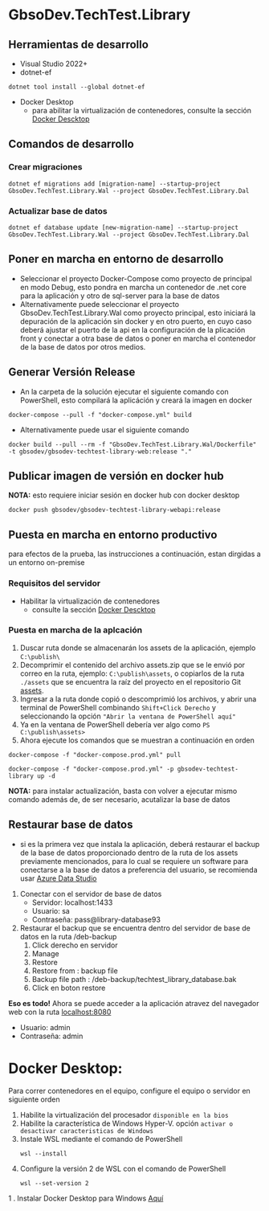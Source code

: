 # GbsoDev.TechTest.Library

## Herramientas de desarrollo
- Visual Studio 2022+
- dotnet-ef
```
dotnet tool install --global dotnet-ef
```
- Docker Desktop
  - para abilitar la virtualización de contenedores, consulte la sección [Docker Descktop](#docker-desktop)
  
## Comandos de desarrollo
### Crear migraciones
```
dotnet ef migrations add [migration-name] --startup-project GbsoDev.TechTest.Library.Wal --project GbsoDev.TechTest.Library.Dal
```

### Actualizar base de datos
```
dotnet ef database update [new-migration-name] --startup-project GbsoDev.TechTest.Library.Wal --project GbsoDev.TechTest.Library.Dal
```

## Poner en marcha en entorno de desarrollo
- Seleccionar el proyecto Docker-Compose como proyecto de principal en modo Debug, esto pondra en marcha un contenedor de .net core para la aplicación y otro de sql-server para la base de datos
- Alternativamente puede seleccionar el proyecto GbsoDev.TechTest.Library.Wal como proyecto principal, esto iniciará la depuración de la aplicación sin docker y en otro puerto, en cuyo caso deberá ajustar el puerto de la api en la configuración de la plicación front y conectar a otra base de datos o poner en marcha el contenedor de la base de datos por otros medios.

## Generar Versión Release
- An la carpeta de la solución ejecutar el siguiente comando con PowerShell, esto compilará la aplicáción y creará la imagen en docker
```
docker-compose --pull -f "docker-compose.yml" build
```
- Alternativamente puede usar el siguiente comando
```
docker build --pull --rm -f "GbsoDev.TechTest.Library.Wal/Dockerfile" -t gbsodev/gbsodev-techtest-library-web:release "."
```

## Publicar imagen de versión en docker hub 
**NOTA:** esto requiere iniciar sesión en docker hub con docker desktop
```
docker push gbsodev/gbsodev-techtest-library-webapi:release
```

## Puesta en marcha en entorno productivo
para efectos de la prueba, las instrucciones a continuación, estan dirgidas a un entorno on-premise
### Requisitos del servidor
- Habilitar la virtualización de contenedores
  - consulte la sección [Docker Descktop](#docker-desktop)
### Puesta en marcha de la aplcación
1. Duscar ruta donde se almacenarán los assets de la aplicación, ejemplo `C:\publish\`
1. Decomprimir el contenido del archivo assets.zip que se le envió por correo en la ruta, ejemplo: `C:\publish\assets`, o copiarlos de la ruta `./assets` que se encuentra la raíz del proyecto en el repositorio Git [assets](https://github.com/GbsoDev/gbsodev-techtest-library-webapi/tree/master/assets). 
1. Ingresar a la ruta donde copió o descomprimió los archivos, y abrir una terminal de PowerShell combinando `Shift+Click Derecho` y seleccionando la opción `"Abrir la ventana de PowerShell aquí"`
1. Ya en la ventana de PowerShell debería ver algo como `PS C:\publish\assets>`
1. Ahora ejecute los comandos que se muestran a continuación en orden
```
docker-compose -f "docker-compose.prod.yml" pull
```
```
docker-compose -f "docker-compose.prod.yml" -p gbsodev-techtest-library up -d
```
**NOTA:** para instalar actualización, basta con volver a ejecutar mismo comando además de, de ser necesario, acutalizar la base de datos
## Restaurar base de datos
- si es la primera vez que instala la aplicación, deberá restaurar el backup de la base de datos proporcionado dentro de la ruta de los assets previamente mencionados, para lo cual se requiere un software para conectarse a la base de datos a preferencia del usuario, se recomienda usar [Azure Data Studio](https://learn.microsoft.com/es-es/sql/azure-data-studio/download-azure-data-studio?view=sql-server-ver16&tabs=redhat-install,redhat-uninstall)
1. Conectar con el servidor de base de datos
   * Servidor: localhost:1433
   * Usuario: sa
   * Contraseña: pass@library-database93
1. Restaurar el backup que se encuentra dentro del servidor de base de datos en la ruta /deb-backup
   1. Click derecho en servidor
   1. Manage
   1. Restore
   1. Restore from : backup file
   1. Backup file path : /deb-backup/techtest_library_database.bak
   1. Click en boton restore

**Eso es todo!** Ahora se puede acceder a la aplicación atravez del navegador web con la ruta [localhost:8080](http://localhost:8080)
* Usuario: admin
* Contraseña: admin
# Docker Desktop:
Para correr contenedores en el equipo, configure el equipo o servidor en siguiente orden
  1. Habilite la virtualización del procesador `disponible en la bios `
  1. Habilite la característica de Windows Hyper-V. opción `activar o desactivar caracteristicas de Windows`
  1. Instale WSL mediante el comando de PowerShell
     ```
     wsl --install
     ```
  1. Configure la versión 2 de WSL con el comando de PowerShell
     ```
     wsl --set-version 2
     ```
  1 . Instalar Docker Desktop para Windows [Aquí](https://www.docker.com/products/docker-desktop/)

